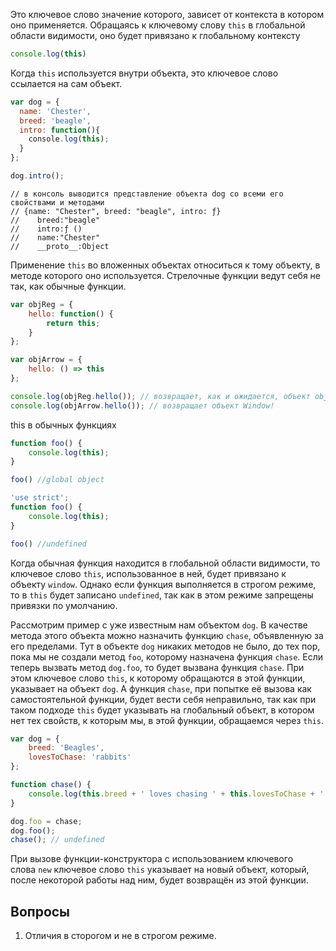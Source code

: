 Это ключевое слово значение которого, зависет от контекста в котором оно применяется.
Обращаясь к ключевому слову `this` в глобальной области видимости, оно будет привязано к глобальному контексту

```js
console.log(this)
```

Когда `this` используется внутри объекта, это ключевое слово ссылается на сам объект.

```js
var dog = {
  name: 'Chester',
  breed: 'beagle',
  intro: function(){
    console.log(this);
  }
};

dog.intro();
```
```
// в консоль выводится представление объекта dog со всеми его свойствами и методами
// {name: "Chester", breed: "beagle", intro: ƒ}
//    breed:"beagle"
//    intro:ƒ ()
//    name:"Chester"
//    __proto__:Object
```


Применение `this` во вложенных объектах относиться к тому объекту, в методе которого оно используется.
Стрелочные функции ведут себя не так, как обычные функции.
```js
var objReg = {
	hello: function() {
		return this;
	}
};

var objArrow = {
	hello: () => this
};

console.log(objReg.hello()); // возвращает, как и ожидается, объект objReg
console.log(objArrow.hello()); // возвращает объект Window!
```

this в обычных функциях

```js
function foo() {
	console.log(this);
}

foo() //global object
```

```js
'use strict';
function foo() { 
	console.log(this); 
} 

foo() //undefined
```

Когда обычная функция находится в глобальной области видимости, то ключевое слово `this`, использованное в ней, будет привязано к объекту `window`. Однако если функция выполняется в строгом режиме, то в `this` будет записано `undefined`, так как в этом режиме запрещены привязки по умолчанию.

Рассмотрим пример с уже известным нам объектом `dog`. В качестве метода этого объекта можно назначить функцию `chase`, объявленную за его пределами. Тут в объекте `dog` никаких методов не было, до тех пор, пока мы не создали метод `foo`, которому назначена функция `chase`. Если теперь вызвать метод `dog.foo`, то будет вызвана функция `chase`. При этом ключевое слово `this`, к которому обращаются в этой функции, указывает на объект `dog`. А функция `chase`, при попытке её вызова как самостоятельной функции, будет вести себя неправильно, так как при таком подходе `this` будет указывать на глобальный объект, в котором нет тех свойств, к которым мы, в этой функции, обращаемся через `this`.

```js
var dog = {
	breed: 'Beagles',
	lovesToChase: 'rabbits'
};

function chase() {
	console.log(this.breed + ' loves chasing ' + this.lovesToChase + '.');
}

dog.foo = chase;
dog.foo(); 
chase(); // undefined
```

При вызове функции-конструктора с использованием ключевого слова `new` ключевое слово `this` указывает на новый объект, который, после некоторой работы над ним, будет возвращён из этой функции.

## Вопросы

1. Отличия в сторогом и не в строгом режиме.
   



